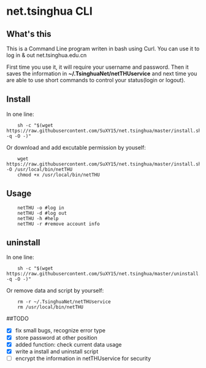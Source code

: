 # net.tsinghua CLI
## What's this
This is a Command Line program writen in bash using Curl. You can use it to log in & out net.tsinghua.edu.cn

First time you use it, it will require your username and password. Then it saves the information in **~/.TsinghuaNet/netTHUservice** and next time you are able to use short commands to control your status(login or logout).

## Install
In one line:
``` shell
	sh -c "$(wget https://raw.githubusercontent.com/SuXY15/net.tsinghua/master/install.sh -q -O -)"
```

Or download and add excutable permission by youself:
```	shell
	wget https://raw.githubusercontent.com/SuXY15/net.tsinghua/master/install.sh -O /usr/local/bin/netTHU
	chmod +x /usr/local/bin/netTHU
```

## Usage
``` shell
	netTHU -o #log in
	netTHU -d #log out
	netTHU -h #help
	netTHU -r #remove account info
```

## uninstall
In one line:
``` shell
	sh -c "$(wget https://raw.githubusercontent.com/SuXY15/net.tsinghua/master/uninstall.sh -q -O -)"
```

Or remove data and script by yourself:
``` shell
	rm -r ~/.TsinghuaNet/netTHUservice
	rm /usr/local/bin/netTHU
```

##TODO

- [x] fix small bugs, recognize error type
- [x] store password at other position
- [x] added function: check current data usage
- [x] write a install and uninstall script
- [ ] encrypt the information in netTHUservice for security
